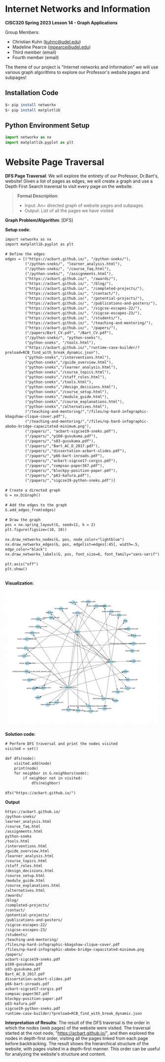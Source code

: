 # Internet Networks and Information

**CISC320 Spring 2023 Lesson 14 - Graph Applications**

Group Members:
* Christian Kuhn  (kuhnc@udel.edu)
* Madeline Pearce (mpearce@udel.edu)
* Third member (email)
* Fourth member (email)

The theme of our project is "Internet networks and Information" we will use various graph algorithms to explore our Professor's website pages and subpages!

 
## Installation Code

```sh
$> pip install networkx
$> pip install matplotlib


```

## Python Environment Setup

```python
import networkx as nx
import matplotlib.pyplot as plt

```

# Website Page Traversal
**DFS Page Traversal**: We will explore the entirety of our Professor, Dr.Bart's, website! Given a list of pages as edges, we will create a graph and use a Depth First Search traversal to visit every page on the website.

> **Formal Description**:
>  * Input: An= directed graph of website pages and subpages 
>  * Output: List of all the pages we have visited 

**Graph Problem/Algorithm**: [DFS]


**Setup code**:

```
import networkx as nx
import matplotlib.pyplot as plt

# Define the edges
edges = [("https://acbart.github.io/", "/python-sneks/"),
         ("/python-sneks/", "learner_analysis.html"),
         ("/python-sneks/", "/course_faq.html"),
         ("/python-sneks/", "/assignments.html"),   
         ("https://acbart.github.io/", "/awards/"),
         ("https://acbart.github.io/", "/blog/"),
         ("https://acbart.github.io/", "/completed-projects/"),
         ("https://acbart.github.io/", "/contact/"),
         ("https://acbart.github.io/", "/potential-projects/"),
         ("https://acbart.github.io/", "/publications-and-posters/"),
         ("https://acbart.github.io/", "/sigcse-escapes-22/"),
         ("https://acbart.github.io/", "/sigcse-escapes-23/"),
         ("https://acbart.github.io/", "/students/"),
         ("https://acbart.github.io/", "/teaching-and-mentoring/"),
         ("https://acbart.github.io/", "/papers/"),
         ("/papers/Bart_CV.pdf", "/Bart_CV.pdf"),
         ("/python-sneks/", "python-sneks"),   
         ("python-sneks", "/tools.html"),         
         ("https://acbart.github.io/","runtime-case-builder/?preload=RCB_find_with_break_dynamic.json"),       
         ("python-sneks","/interventions.html"),    
         ("python-sneks","/guide_overview.html"),       
         ("python-sneks","/learner_analysis.html"),   
         ("python-sneks","/course_topics.html"),       
         ("python-sneks","/staff_roles.html"),       
         ("python-sneks","/tools.html"),
         ("python-sneks","/design_decisions.html"),
         ("python-sneks","/course_setup.html"),
         ("python-sneks","/module_guide.html"),
         ("python-sneks","/course_explanations.html"),
         ("python-sneks","/alternatives.html"),
         ("/teaching-and-mentoring/","/files/np-hard-infographic-kbagshaw-clique-cover.pdf"),
         ("/teaching-and-mentoring/","/files/np-hard-infographic-abobo-bridge-capacitated-minimum.png"),
         ("/papers/", "acbart-sigcse19-sneks.pdf"),
         ("/papers/","p160-gusukuma.pdf"),   
         ("/papers/","s03-gusukuma.pdf"),          
         ("/papers/","Bart_AC_D_2017.pdf"),      
         ("/papers/","dissertation-acbart-slides.pdf"),           
         ("/papers/","p66-bart-inroads.pdf"),     
         ("/papers/","acbart-sigcse17-corgis.pdf"),  
         ("/papers/","compsac-paper367.pdf"),           
         ("/papers/","blockpy-position-paper.pdf"),   
         ("/papers/","p63-kafura.pdf"),         
         ("/papers/","sigcse19-python-sneks.pdf")]

# Create a directed graph
G = nx.DiGraph()

# Add the edges to the graph
G.add_edges_from(edges)

# Draw the graph
pos = nx.spring_layout(G, seed=11, k = 2)
plt.figure(figsize=(10, 10))

nx.draw_networkx_nodes(G, pos, node_color="lightblue")
nx.draw_networkx_edges(G, pos, edgelist=edges[:45], width=.5, edge_color="black")
nx.draw_networkx_labels(G, pos, font_size=6, font_family="sans-serif")

plt.axis("off")
plt.show()


```

**Visualization**:

![Image goes here](webpagegraph.png)

**Solution code:**

```
# Perform DFS traversal and print the nodes visited
visited = set()

def dfs(node):
    visited.add(node)
    print(node)
    for neighbor in G.neighbors(node):
        if neighbor not in visited:
            dfs(neighbor)
            
dfs("https://acbart.github.io/")
```

**Output**

```
https://acbart.github.io/
/python-sneks/
learner_analysis.html
/course_faq.html
/assignments.html
python-sneks
/tools.html
/interventions.html
/guide_overview.html
/learner_analysis.html
/course_topics.html
/staff_roles.html
/design_decisions.html
/course_setup.html
/module_guide.html
/course_explanations.html
/alternatives.html
/awards/
/blog/
/completed-projects/
/contact/
/potential-projects/
/publications-and-posters/
/sigcse-escapes-22/
/sigcse-escapes-23/
/students/
/teaching-and-mentoring/
/files/np-hard-infographic-kbagshaw-clique-cover.pdf
/files/np-hard-infographic-abobo-bridge-capacitated-minimum.png
/papers/
acbart-sigcse19-sneks.pdf
p160-gusukuma.pdf
s03-gusukuma.pdf
Bart_AC_D_2017.pdf
dissertation-acbart-slides.pdf
p66-bart-inroads.pdf
acbart-sigcse17-corgis.pdf
compsac-paper367.pdf
blockpy-position-paper.pdf
p63-kafura.pdf
sigcse19-python-sneks.pdf
runtime-case-builder/?preload=RCB_find_with_break_dynamic.json
```

**Interpretation of Results**:
The result of the DFS traversal is the order in which the nodes (web pages) of the website were visited. The traversal started at the root node, "https://acbart.github.io/", and then explored the nodes in depth-first order, visiting all the pages linked from each page before backtracking. The result shows the hierarchical structure of the website, with pages visited in a depth-first manner. This order can be useful for analyzing the website's structure and content.

